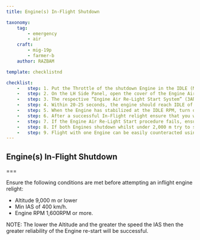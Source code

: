```yaml
---
title: Engine(s) In-Flight Shutdown

taxonomy:
    tag:
        - emergency
        - air
    craft: 
        - mig-19p
        - farmer-b
    author: RAZBAM

template: checklistnd

checklist:
    -   step: 1. Put the Throttle of the shutdown Engine in the IDLE (МАЛЫЙ ГАЗ) position.
    -   step: 2. On the LH Side Panel, open the cover of the Engine Air Re-Light Start (ЗАЖИГАНИЕ В ВОЗДУХЕ) switch for the Engine you want to Re-Light and operate the Switch.
    -   step: 3. The respective “Engine Air Re-Light Start System” (ЗАПУСК В ВОЗДУХЕ ВКЛ) Lamp for the respective engine will illuminate on the front panel and the starting sound should be heard continuously. 
    -   step: 4. Within 20-25 seconds, the engine should reach IDLE of 4,100 +200 RPM. 
    -   step: 5. When the Engine has stabilized at the IDLE RPM, turn off the respective Engine Air Re-Light Start (ЗАПУСК В ВОЗДУХЕ ВКЛ) Switch. 
    -   step: 6. After a successful In-Flight relight ensure that you wait 30 seconds after the engine has stabilized at IDLE RPM before moving the Throttle to the desired Thrust Position.  Making sure to avoid Afterburner and Military Power settings until 1 min after reaching IDLE RPM. 
    -   step: 7. If the Engine Air Re-Light Start procedure fails, ensure that you wait at least 40 seconds before reattempting the start procedure. 
    -   step: 8. If both Engines shutdown whilst under 2,000 m try to start them one after the other if they are at the normal speed of autorotation of 1,600RPM. If they fail to re-light, choose a good location and eject.  If the both Engine are less than 1,600RPM, eject or try an emergency landing immediately. 
    -   step: 9. Flight with one Engine can be easily counteracted using the Rudder. If the remaining Engine will not re-start where possible cancel the mission and return to the Airbase. 
---
```


## Engine(s) In-Flight Shutdown

===

Ensure the following conditions are met before attempting an inflight engine relight:   
* Altitude 9,000 m or lower  
* Min IAS of 400 km/h.  
* Engine RPM 1,600RPM or more.  
 
NOTE: The lower the Altitude and the greater the speed the IAS then the greater reliability of the Engine re-start will be successful. 
